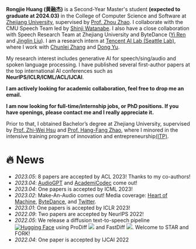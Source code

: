 **Rongjie Huang (黄融杰)** is a Second-Year Master's student **(expected to graduate at 2024.03)** in the College of Computer Science and Software at [Zhejiang University](https://www.zju.edu.cn/english/), supervised by [Prof. Zhou Zhao](https://person.zju.edu.cn/zhaozhou). I collaborate with the CMU Speech Team led by [Shinji Watanabe](https://scholar.google.com/citations?user=U5xRA6QAAAAJ). I also have a close collaboration with Speech Research Team at Zhejiang University and ByteDance ([Yi Ren](https://github.com/RayeRen) and [Jinglin Liu](https://github.com/MoonInTheRiver)). I am a research intern at [Tencent AI Lab (Seattle Lab)](https://ai.tencent.com/ailab/en/index), where I work with [Chunlei Zhang](https://scholar.google.com/citations?hl=zh-CN&user=NCKZGb0AAAAJ&view_op=list_works&sortby=pubdate) and [Dong Yu](https://scholar.google.com/citations?user=tMY31_gAAAAJ&hl=zh-CN). 

My research interest includes generative AI for speech/sing/audio and spoken language processing. I have published several first-author papers at the top international AI conferences such as **NeurIPS/ICLR/ICML/ACL/IJCAI**.

**I am actively looking for academic collaboration, feel free to drop me an email.**

**I am now looking for full-time/internship jobs, or PhD positions. If you have openings, please contact me and I really appreciate it.**

Prior to that, I obtained Bachelor’s degree at Zhejiang University, supervised by [Prof. Zhi-Wei Hsu](https://person.zju.edu.cn/0014142) and [Prof. Hang-Fang Zhao](https://person.zju.edu.cn/0012062), where I minored in the intensive training program of innovation and entrepreneurship[(ITP)](http://itper.org/index.php/Index).

<!-- Rongjie aims at developing data-driven methods to study the interconnected world and investigates scientific and industrial problems. His research focuses on **multimodal (speech/sing/audio) synthesis, speech translation, and self-supervised learning**.  -->


# 🔥 News
- *2023.05*: 8 papers are accepted by ACL 2023! Thanks to my co-authors!
- *2023.04*: [AudioGPT](https://github.com/AIGC-Audio/AudioGPT) and [AcademiCodec](https://github.com/yangdongchao/AcademiCodec) come out! 
- *2023.04*: One papers is accepted by ICML 2023!
- *2023.02*: Make-An-Audio comes out! Media coverage: [Heart of Machine](https://mp.weixin.qq.com/s/fphIJ13RWRIgGNTwYO06bw), [ByteDance](https://zhuanlan.zhihu.com/p/605228032), and [Twitter](https://twitter.com/_akhaliq/status/1619589070329348096).
- *2023.01*: One papers is accepted by ICLR 2023!
- *2022.09*: Two papers are accepted by NeurIPS 2022!
- *2022.05*: We release a diffusion text-to-speech pipeline [![Hugging Face](https://img.shields.io/badge/%F0%9F%A4%97%20Hugging%20Face-blue)](https://huggingface.co/spaces/Rongjiehuang/ProDiff) using ProDiff [![](https://img.shields.io/github/stars/Rongjiehuang/prodiff?style=social&label=Code+Stars)](https://github.com/Rongjiehuang/prodiff) and FastDiff [![](https://img.shields.io/github/stars/Rongjiehuang/FastDiff?style=social&label=Code+Stars)](https://github.com/Rongjiehuang/FastDiff). Welcome to STAR and FORK!
- *2022.04*: One paper is accepted by IJCAI 2022
